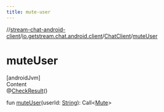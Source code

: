 ```yaml
---
title: mute-user
---
```

//[stream-chat-android-client](../../../index.md)/[io.getstream.chat.android.client](../index.md)/[ChatClient](index.md)/[muteUser](muteUser.md)



# muteUser  
[androidJvm]  
Content  
@[CheckResult](https://developer.android.com/reference/kotlin/androidx/annotation/CheckResult.html)()  
  
fun [muteUser](muteUser.md)(userId: [String](https://kotlinlang.org/api/latest/jvm/stdlib/kotlin/-string/index.html)): Call&lt;[Mute](../../io.getstream.chat.android.client.models/Mute/index.md)&gt;  



